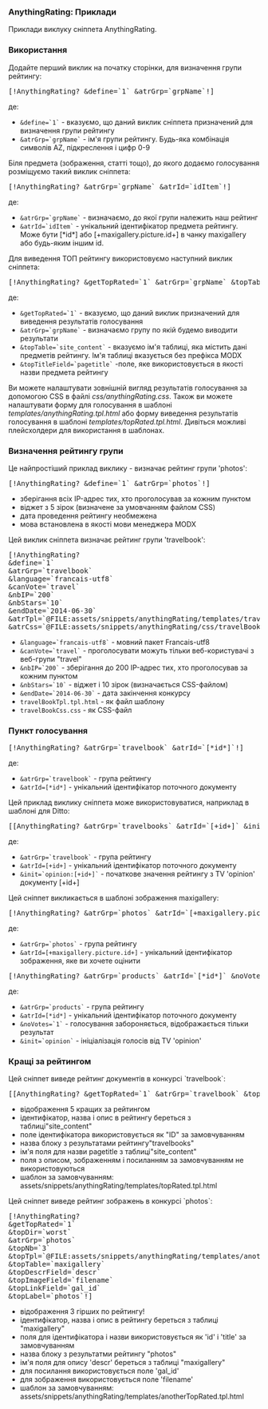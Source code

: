 
<meta http-equiv="Content-Type" content="text/html; charset=utf-8">
<h3>AnythingRating: Приклади </h3> 
Приклади виклуку сніппета AnythingRating.	
<br>
<h3 class="sub-header text-bold">Використання</h3>
<p><span class="text-bold">Додайте перший виклик на початку сторінки, для визначення групи рейтингу:</span></p>
<pre class="brush: html;">[!AnythingRating? &define=`1` &atrGrp=`grpName`!]</pre>
<p>де:</p>
<ul>
<li><code>&define=`1`</code> - вказуємо, що даний виклик сніппета призначений для визначення групи рейтингу</li>
<li><code>&atrGrp=`grpName`</code> - ім'я групи рейтингу. Будь-яка комбінація символів AZ, підкреслення і цифр 0-9</li>
</ul>
<p><span class="text-bold">Біля предмета (зображення, статті тощо), до якого додаємо голосування розміщуємо такий виклик сніппета:</span></p>
<pre class="brush: html;">[!AnythingRating? &atrGrp=`grpName` &atrId=`idItem`!]</pre>
<p>де:</p>
<ul>
<li><code>&atrGrp=`grpName`</code> - визначаємо, до якої групи належить наш рейтинг</li>
<li><code>&atrId=`idItem`</code> - унікальний ідентифікатор предмета рейтингу. Може бути [*id*] або [+maxigallery.picture.id+] в чанку <span class="text-bold">maxigallery</span> або будь-яким іншим id.</li>
</ul>
<p><span class="text-bold">Для виведення ТОП рейтингу використовуємо наступний виклик сніппета:</span></p>
<pre class="brush: html;">[!AnythingRating? &getTopRated=`1` &atrGrp=`grpName` &topTable=`site_content` &topTitleField=`pagetitle`!]</pre>
<p>де:</p>
<ul>
<li><code>&getTopRated=`1`</code> - вказуємо, що даний виклик призначений для виведення результатів голосування</li>
<li><code>&atrGrp=`grpName`</code> - визначаємо групу по якій будемо виводити результати</li>
<li><code>&topTable=`site_content`</code> - вказуємо ім'я таблиці, яка містить дані предметів рейтингу. Ім'я таблиці вказується без префікса MODX</li>
<li><code>&topTitleField=`pagetitle`</code> -поле, яке використовується в якості назви предмета рейтингу</li>
</ul>
<p>Ви можете налаштувати зовнішній вигляд результатів голосування за допомогою CSS в файлі <em><span class="text-bold">css/anythingRating.css</span></em>. Також ви можете налаштувати форму для голосування в шаблоні <em><span class="text-bold">templates/anythingRating.tpl.html</span></em> або форму виведення результатів голосування в шаблоні <em><span class="text-bold">templates/topRated.tpl.html</span></em>. Дивіться можливі плейсхолдери для використання в шаблонах.</p>


<h3 class="sub-header text-bold">Визначення рейтингу групи</h3>
<p><span class="text-bold">Це найпростіший приклад виклику -  визначає рейтинг групи 'photos':</span></p>
<pre class="brush: html;">[!AnythingRating? &define=`1` &atrGrp=`photos`!]</pre>
<ul>
<li>зберігання всіх IP-адрес тих, хто проголосував за кожним пунктом</li>
<li>віджет з 5 зірок (визначене за умовчанням файлом CSS)</li>
<li>дата проведення рейтингу необмежена</li>
<li>мова встановлена в якості мови менеджера MODX</li>
</ul>
<p><span class="text-bold">Цей виклик сніппета визначає рейтинг групи 'travelbook':</span></p>
<pre class="brush: html;">
[!AnythingRating?
&define=`1`
&atrGrp=`travelbook`
&language=`francais-utf8`
&canVote=`travel`
&nbIP=`200`
&nbStars=`10`
&endDate=`2014-06-30`
&atrTpl=`@FILE:assets/snippets/anythingRating/templates/travelBookTpl.tpl.html`
&atrCss=`@FILE:assets/snippets/anythingRating/css/travelBookCss.css`!]
</pre>
<ul>
<li><code>&language=`francais-utf8`</code> - мовний пакет Francais-utf8</li>
<li><code>&canVote=`travel`</code> - проголосувати можуть тільки веб-користувачі з веб-групи "travel"</li>
<li><code>&nbIP=`200`</code> -  зберігання до 200 IP-адрес тих, хто проголосував за кожним пунктом</li>
<li><code>&nbStars=`10`</code> - віджет і 10 зірок (визначається CSS-файлом)</li>
<li><code>&endDate=`2014-06-30`</code> - дата закінчення конкурсу</li>
<li><code>travelBookTpl.tpl.html</code> - як файл шаблону</li>
<li><code>travelBookCss.css</code> - як CSS-файл</li>
</ul>

<h3 class="sub-header text-bold">Пункт голосування</h3>
<pre class="brush: html;">[!AnythingRating? &atrGrp=`travelbook` &atrId=`[*id*]`!]</pre>
<p>де:</p>
<ul>
<li><code>&atrGrp=`travelbook`</code> - група рейтингу</li>
<li><code>&atrId=[*id*]</code> - унікальний ідентифікатор поточного документу</li>
</ul>
<p><span class="text-bold">Цей приклад виклику сніппета може використовуватися, наприклад в шаблоні для Ditto:</span></p>
<pre class="brush: html;">[[AnythingRating? &atrGrp=`travelbooks` &atrId=`[+id+]` &init=`opinion:[+id+]`]]</pre>
<p>де:</p>
<ul>
<li><code>&atrGrp=`travelbook`</code> - група рейтингу</li>
<li><code>&atrId=[+id+]</code> - унікальний ідентифікатор поточного документу
</li>
<li><code>&init=`opinion:[+id+]`</code> - початкове значення рейтингу з TV 'opinion' документу
 [+id+]</li>
</ul>
<p><span class="text-bold">Цей сніппет викликається в шаблоні зображення maxigallery:</span></p>
<pre class="brush: html;">[!AnythingRating? &atrGrp=`photos` &atrId=`[+maxigallery.picture.id+]`!]</pre>
<p>де:</p>
<ul>
<li><code>&atrGrp=`photos`</code> - група рейтингу</li>
<li><code>&atrId=[+maxigallery.picture.id+]</code> - унікальний ідентифікатор зображення, яке ви хочете оцінити</li>
</ul>
<pre class="brush: html;">[!AnythingRating? &atrGrp=`products` &atrId=`[*id*]` &noVotes=`1` &init=`opinion`!]</pre>
<p>де:</p>
<ul>
<li><code>&atrGrp=`products`</code> - група рейтингу</li>
<li><code>&atrId=[*id*]</code> - унікальний ідентифікатор поточного документу
</li>
<li><code>&noVotes=`1`</code> - голосування забороняється, відображається тільки результат</li>
<li><code>&init=`opinion`</code> - ініціалізація голосів від TV 'opinion'</li>
</ul>

<h3 class="sub-header text-bold">Кращі за рейтингом</h3>
<p><span class="text-bold">Цей сніппет виведе рейтинг документів в конкурсі `travelbook`:</span></p>
<pre class="brush: html;">[[AnythingRating? &getTopRated=`1` &atrGrp=`travelbook` &topTable=`site_content` &topTitleField=`pagetitle` &topLabel=`travelbooks`]]</pre>
<ul>
<li>відображення 5 кращих за рейтингом</li>
<li>ідентифікатор, назва і опис в рейтингу береться з таблиці"site_content"</li>
<li>поле ідентифікатора використовується як "ID" за замовчуванням</li>
<li>назва блоку з результатами рейтингу"travelbooks"</li>
<li>ім'я поля для назви pagetitle з таблиці"site_content"</li>
<li>поля з описом, зображенням і посиланням за замовчуванням не використовуються</li>
<li>шаблон за замовчуванням: assets/snippets/anythingRating/templates/topRated.tpl.html</li>
</ul>
<p><span class="text-bold">Цей сніппет виведе рейтинг зображень в конкурсі `photos`:</span></p>
<pre class="brush: html;">
[!AnythingRating?
&getTopRated=`1`
&topDir=`worst`
&atrGrp=`photos`
&topNb=`3`
&topTpl=`@FILE:assets/snippets/anythingRating/templates/anotherTopRated.tpl.html`
&topTable=`maxigallery`
&topDescrField=`descr`
&topImageField=`filename`
&topLinkField=`gal_id`
&topLabel=`photos`!]
</pre>
<ul>
<li>відображення 3 гірших по рейтингу!</li>
<li>ідентифікатор, назва і опис в рейтингу береться з таблиці "maxigallery"</li>
<li>поля для ідентифікатора і назви використовується як 'id' і 'title' за замовчуванням</li>
<li>назва блоку з результатми рейтингу "photos"</li>
<li>ім'я поля для опису 'descr' береться з таблиці "maxigallery"</li>
<li>для посилання використовується поле 'gal_id'</li>
<li>для зображення використовується поле 'filename'</li>
<li>шаблон за замовчуванням: assets/snippets/anythingRating/templates/anotherTopRated.tpl.html</li>
</ul>